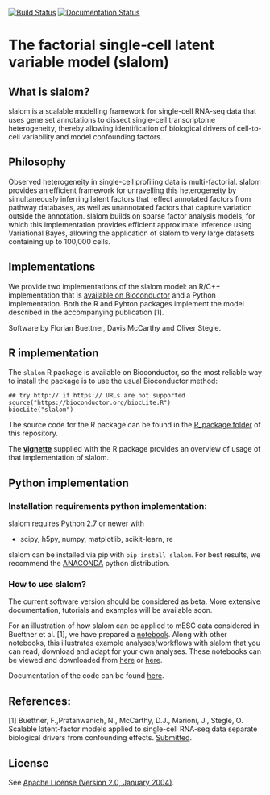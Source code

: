 [![Build Status](https://travis-ci.org/bioFAM/slalom.svg?branch=master)](https://travis-ci.org/bioFAM/slalom)   [![Documentation Status](https://readthedocs.org/projects/slalom/badge/?version=latest)](http://slalom.readthedocs.io/en/latest/?badge=latest)


# The factorial single-cell latent variable model (slalom)

## What is slalom?
slalom is a scalable modelling framework for single-cell RNA-seq data that uses gene set annotations to dissect single-cell transcriptome heterogeneity, thereby allowing identification of biological drivers of cell-to-cell variability and model confounding factors.

## Philosophy

Observed heterogeneity in single-cell profiling data is multi-factorial. slalom provides an efficient framework for unravelling this heterogeneity by simultaneously inferring latent factors that reflect annotated factors from pathway databases, as well as unannotated factors that capture variation outside the annotation.
slalom builds on sparse factor analysis models, for which this implementation provides efficient approximate inference using Variational Bayes, allowing the application of slalom to very large datasets containing up to 100,000 cells.

## Implementations
We provide two implementations of the slalom model: an R/C++ implementation that is [available on Bioconductor](https://bioconductor.org/packages/devel/bioc/html/slalom.html) and a Python implementation. Both the R and Pyhton packages  implement the model described in the accompanying publication [1]. 

Software by Florian Buettner, Davis McCarthy and Oliver Stegle. 

## R implementation
The `slalom` R package is available on Bioconductor, so the most reliable way
to install the package is to use the usual Bioconductor method:

```{R}
## try http:// if https:// URLs are not supported
source("https://bioconductor.org/biocLite.R")
biocLite("slalom")
```
The source code for the R package can be found in the [R_package folder](https://github.com/bioFAM/slalom/blob/master/R_package) of this repository.

The [**vignette**](https://bioconductor.org/packages/devel/bioc/vignettes/slalom/inst/doc/vignette.html) supplied with the R package provides an overview of usage of that implementation of slalom.

## Python implementation
### Installation requirements python implementation:

slalom requires Python 2.7 or newer with
  - scipy, h5py, numpy, matplotlib, scikit-learn, re
  
slalom can be installed via pip with `pip install slalom`.
For best results, we recommend the [ANACONDA](https://anaconda.org) python distribution.


### How to use slalom?
The current software version should be considered as beta. More extensive documentation, tutorials and examples will be available soon. 

For an illustration of how slalom can be applied to mESC data considered in Buettner et al. [1], we have prepared a [notebook](http://nbviewer.ipython.org/github/bioFAM/slalom/blob/master/ipynb/f-scLVM.ipynb). Along with other notebooks, this illustrates example analyses/workflows with slalom that you can read, download and adapt for your own analyses. These notebooks can be viewed and downloaded from [here](http://nbviewer.ipython.org/github/bioFAM/slalom/blob/master/ipynb/) or [here](https://github.com/bioFAM/slalom/tree/master/ipynb).

Documentation of the code can be found [here](http://slalom.readthedocs.io).

## References:

[1] Buettner, F.,Pratanwanich, N., McCarthy, D.J., Marioni, J., Stegle, O. Scalable latent-factor models applied to single-cell RNA-seq data separate biological drivers from confounding effects. [Submitted](http://biorxiv.org/content/early/2016/11/15/087775).




## License
See [Apache License (Version 2.0, January 2004)](https://github.com/bioFAM/slalom/blob/master/license.txt).
